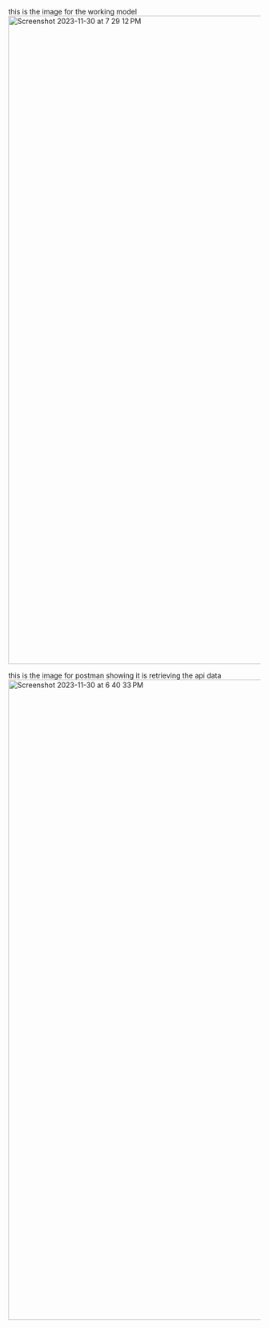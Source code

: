 this is the image for the working model
<img width="1292" alt="Screenshot 2023-11-30 at 7 29 12 PM" src="https://github.com/AbhishekSinghria/101172285_comp3123_labtest2/assets/125327411/bea36e6f-8e1b-426f-a82a-ec01c55e8ac6">

this is the image for postman showing it is retrieving the api data
<img width="1276" alt="Screenshot 2023-11-30 at 6 40 33 PM" src="https://github.com/AbhishekSinghria/101172285_comp3123_labtest2/assets/125327411/b26edab7-ad54-4ee1-8cda-ea229944afa7">
